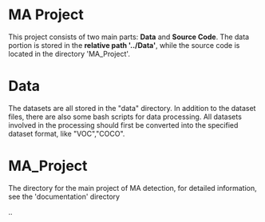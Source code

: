 # MA Project
This project consists of two main parts: **Data** and **Source Code**. The data portion is stored in the **relative path '../Data'**, while the source code is located in the directory 'MA_Project'.

# Data

The datasets are all stored in the "data" directory. In addition to the dataset files, there are also some bash scripts for data processing. All datasets involved in the processing should first be converted into the specified dataset format, like "VOC","COCO".

# MA_Project
The directory for the main project of MA detection, for detailed information, see the 'documentation' directory

..
